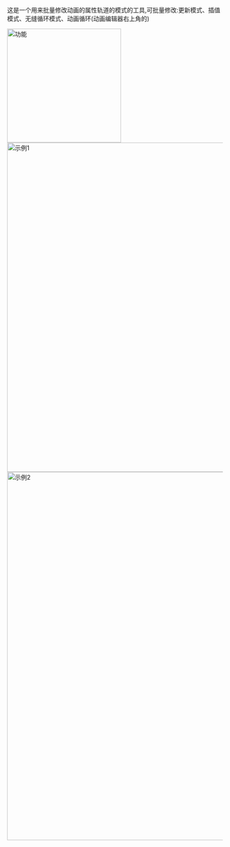 这是一个用来批量修改动画的属性轨道的模式的工具,可批量修改:更新模式、插值模式、无缝循环模式、动画循环(动画编辑器右上角的)

<img width="266" height="266" alt="功能" src="https://github.com/user-attachments/assets/252ccd4c-1d19-46f9-8043-d7c1ef826e2a" />
<img width="777" height="769" alt="示例1" src="https://github.com/user-attachments/assets/29106f80-c4fe-442d-9487-99506d3859dc" />
<img width="885" height="860" alt="示例2" src="https://github.com/user-attachments/assets/3cee7bca-afbb-4ece-9ef8-4d09d2068aa4" />
